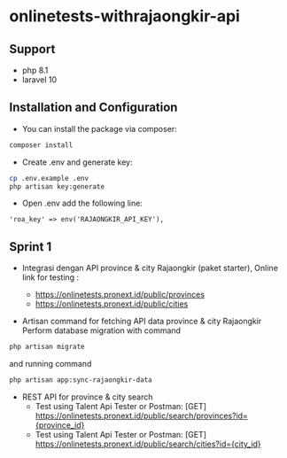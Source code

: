 # onlinetests-withrajaongkir-api
 
## Support
- php 8.1
- laravel 10

## Installation and Configuration
- You can install the package via composer:
```bash
composer install
```
- Create .env and generate key:
```bash
cp .env.example .env
php artisan key:generate
```
- Open .env add the following line:
```env
'roa_key' => env('RAJAONGKIR_API_KEY'),
```

## Sprint 1
- Integrasi dengan API province & city Rajaongkir (paket starter), Online link for testing :
  - https://onlinetests.pronext.id/public/provinces
  - https://onlinetests.pronext.id/public/cities

- Artisan command for fetching API data province & city Rajaongkir
  Perform database migration with command
```bash
php artisan migrate
```
and running command 
```bash
php artisan app:sync-rajaongkir-data
```

- REST API for province & city search
  - Test using Talent Api Tester or Postman: [GET] https://onlinetests.pronext.id/public/search/provinces?id={province_id}
  - Test using Talent Api Tester or Postman: [GET] https://onlinetests.pronext.id/public/search/cities?id={city_id}
